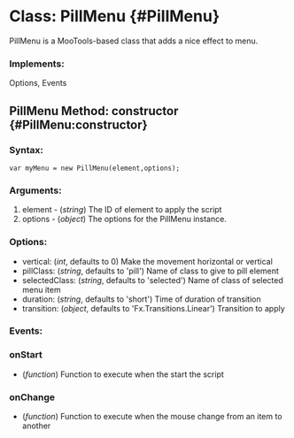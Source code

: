 Class: PillMenu {#PillMenu}
=========================================

PillMenu is a MooTools-based class that adds a nice effect to menu.

### Implements:

Options, Events


PillMenu Method: constructor {#PillMenu:constructor}
-------------------------------------------------------------------


### Syntax:

	var myMenu = new PillMenu(element,options);

### Arguments:

1. element - (*string*) The ID of element to apply the script
2. options - (*object*) The options for the PillMenu instance.

### Options:

* vertical: (*int*, defaults to 0) Make the movement horizontal or vertical
* pillClass: (*string*, defaults to 'pill') Name of class to give to pill element
* selectedClass: (*string*, defaults to 'selected') Name of class of selected menu item
* duration: (*string*, defaults to 'short') Time of duration of transition
* transition: (*object*, defaults to 'Fx.Transitions.Linear') Transition to apply

### Events:

### onStart

* (*function*) Function to execute when the start the script

### onChange

* (*function*) Function to execute when the mouse change from an item to another

